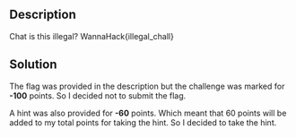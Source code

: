 ## Description
Chat is this illegal?
WannaHack{illegal_chall}

## Solution
The flag was provided in the description but the challenge was marked for **-100** points.
So I decided not to submit the flag.

A hint was also provided for **-60** points. Which meant that 60 points will be added to my total points for taking the hint.
So I decided to take the hint.